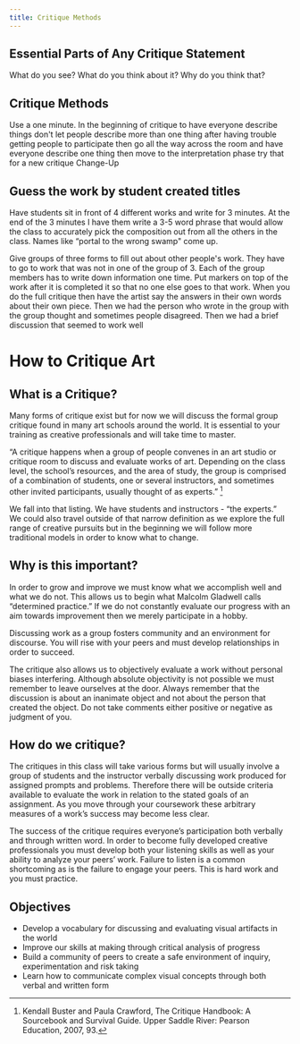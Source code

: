 ```yaml
---
title: Critique Methods
---
```


## Essential Parts of Any Critique Statement

What do you see? What do you think about it? Why do you think that?

## Critique Methods

Use a one minute. In the beginning of critique to have everyone describe things don't let people describe more than one thing after having trouble getting people to participate then go all the way across the room and have everyone describe one thing then move to the interpretation phase try that for a new critique Change-Up

## Guess the work by student created titles

Have students sit in front of 4 different works and write for 3 minutes. At the end of the 3 minutes I have them write a 3-5 word phrase that would allow the class to accurately pick the composition out from all the others in the class. Names like “portal to the wrong swamp" come up.

Give groups of three forms to fill out about other people's work. They have to go to work that was not in one of the group of 3. Each of the group members has to write down information one time. Put markers on top of the work after it is completed it so that no one else goes to that work. When you do the full critique then have the artist say the answers in their own words about their own piece. Then we had the person who wrote in the group with the group thought and sometimes people disagreed. Then we had a brief discussion that seemed to work well

# How to Critique Art

## What is a Critique?

Many forms of critique exist but for now we will discuss the formal group critique found in many art schools around the world. It is essential to your training as creative professionals and will take time to master.

“A critique happens when a group of people convenes in an art studio or critique room to discuss and evaluate works of art. Depending on the class level, the school’s resources, and the area of study, the group is comprised of a combination of students, one or several instructors, and sometimes other invited participants, usually thought of as experts.” [^1]

We fall into that listing. We have students and instructors - “the experts.” We could also travel outside of that narrow definition as we explore the full range of creative pursuits but in the beginning we will follow more traditional models in order to know what to change.

## Why is this important?

In order to grow and improve we must know what we accomplish well and what we do not. This allows us to begin what Malcolm Gladwell calls “determined practice.” If we do not constantly evaluate our progress with an aim towards improvement then we merely participate in a hobby.

Discussing work as a group fosters community and an environment for discourse. You will rise with your peers and must develop relationships in order to succeed.

The critique also allows us to objectively evaluate a work without personal biases interfering. Although absolute objectivity is not possible we must remember to leave ourselves at the door. Always remember that the discussion is about an inanimate object and not about the person that created the object. Do not take comments either positive or negative as judgment of you.

## How do we critique?

The critiques in this class will take various forms but will usually involve a group of students and the instructor verbally discussing work produced for assigned prompts and problems. Therefore there will be outside criteria available to evaluate the work in relation to the stated goals of an assignment. As you move through your coursework these arbitrary measures of a work’s success may become less clear.

The success of the critique requires everyone’s participation both verbally and through written word. In order to become fully developed creative professionals you must develop both your listening skills as well as your ability to analyze your peers’ work. Failure to listen is a common shortcoming as is the failure to engage your peers. This is hard work and you must practice.

## Objectives

- Develop a vocabulary for discussing and evaluating visual artifacts in the world
- Improve our skills at making through critical analysis of progress
- Build a community of peers to create a safe environment of inquiry, experimentation and risk taking
- Learn how to communicate complex visual concepts through both verbal and written form

[^1]: Kendall Buster and Paula Crawford, The Critique Handbook: A Sourcebook and Survival Guide. Upper Saddle River: Pearson Education, 2007, 93.
